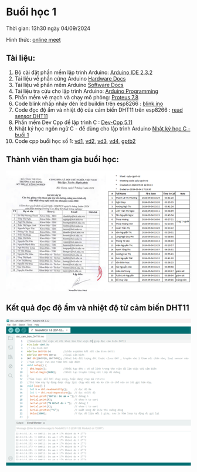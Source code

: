 # Buổi học 1

Thời gian: 13h30 ngày 04/09/2024

Hình thức: [online meet](https://meet.google.com/qdu-cgwh-rsi)

## Tài liệu:

1. Bộ cài đặt phần mềm lập trình Arduino: [Arduino IDE 2.3.2](https://www.arduino.cc/en/software)
2. Tài liệu về phần cứng Arduino [Hardware Docs](https://docs.arduino.cc/hardware/)
3. Tài liệu về phần mềm Arduino [Software Docs](https://docs.arduino.cc/software/ide/)
4. Tài liệu tra cứu cho lập trình Arduino: [Arduino Programming](https://docs.arduino.cc/programming)
5. Phần mềm vẽ mạch và chạy mô phỏng: [Proteus 7.8](https://drive.google.com/file/d/1RC12hwjVEnWNopd_tyWFzn0z3XM9Vc0x/view?usp=sharing)
6. Code blink nhấp nháy đèn led buildin trên esp8266 : [blink.ino](day1/blink.ino)
7. Code đọc độ ẩm và nhiệt độ của cảm biến DHT11 trên esp8266 : [read sensor DHT11](day1/doc_cam_bien_DHT11.ino)
8. Phần mềm Dev Cpp để lập trình C : [Dev-Cpp 5.11](https://sourceforge.net/projects/orwelldevcpp/files/Portable%20Releases/Dev-Cpp%205.11%20TDM-GCC%20x64%204.9.2%20Portable.7z/download)
9. Nhật ký học ngôn ngữ C - để dùng cho lập trình Arduino [Nhật ký học C - buổi 1](day1/log_day1.pdf)
10. Code cpp buổi học số 1: [vd1](day1/vd1.cpp),  [vd2](day1/vd2.cpp),  [vd3](day1/vd3.cpp),  [vd4](day1/vd4.cpp),  [gptb2](day1/gptb2.cpp)

## Thành viên tham gia buổi học: 
  ![](day1/sort.png)
  
## Kết quả đọc độ ẩm và nhiệt độ từ cảm biến DHT11
  ![](day1/ket_qua.png) 


